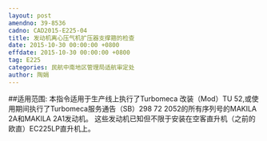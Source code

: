 ```yaml
---
layout: post
amendno: 39-8536
cadno: CAD2015-E225-04
title: 发动机离心压气机扩压器支撑箍的检查
date: 2015-10-30 00:00:00 +0800
effdate: 2015-10-30 00:00:00 +0800
tag: E225
categories: 民航中南地区管理局适航审定处
author: 陶娟
---
```


##适用范围:
本指令适用于生产线上执行了Turbomeca 改装（Mod）TU 52,或使用期间执行了Turbomeca服务通告（SB）298 72 2052的所有序列号的MAKILA 2A和MAKILA 2A1发动机。 这些发动机已知但不限于安装在空客直升机（之前的欧直）EC225LP直升机上。

